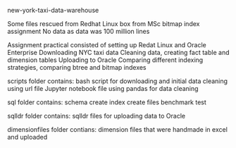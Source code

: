 new-york-taxi-data-warehouse

Some files rescued from Redhat Linux box from MSc bitmap index assignment
No data as data was 100 million lines

Assignment practical consisted of setting up Redat Linux and Oracle Enterprise 
Downloading NYC taxi data
Cleaning data, creating fact table and dimension tables
Uploading to Oracle
Comparing different indexing strategies, comparing btree and bitmap indexes

scripts folder contains: 
bash script for downloading and initial data cleaning using url file
Jupyter notebook file using pandas for data cleaning

sql folder contains:
schema create
index create files
benchmark test

sqlldr folder contains:
sqlldr files for uploading data to Oracle

dimensionfiles folder contians:
dimension files that were handmade in excel and uploaded

